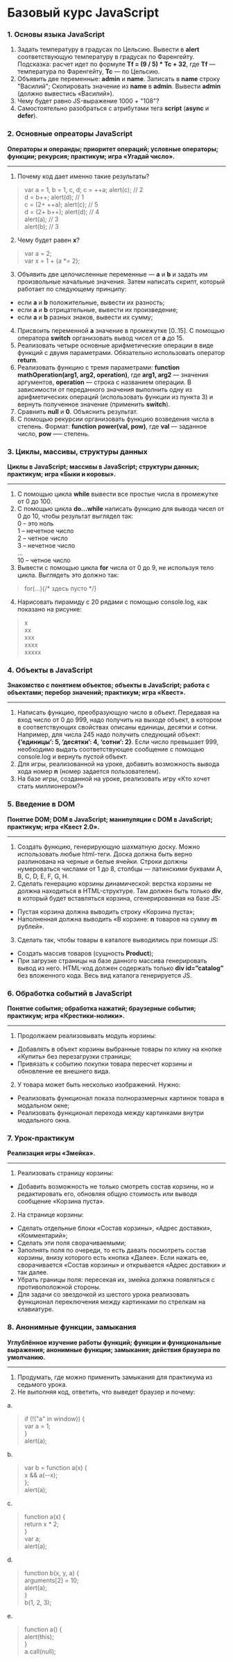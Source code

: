 # Базовый курс JavaScript
### 1. Основы языка JavaScript
1. Задать температуру в градусах по Цельсию. Вывести в **alert** соответствующую температуру в градусах по Фаренгейту. Подсказка: расчет идет по формуле **Tf = (9 / 5) * Tc + 32**, где **Tf** — температура по Фаренгейту, **Tc** — по Цельсию.
2. Объявить две переменные: **admin** и **name**. Записать в **name** строку "Василий"; Скопировать значение из **name** в **admin**. Вывести **admin** (должно вывестись «Василий»).
3. Чему будет равно JS-выражение 1000 + "108"?
4. Самостоятельно разобраться с атрибутами тега **script** (**async** и **defer**).
### 2. Основные опреаторы JavaScript ###
**Операторы и операнды; приоритет операций; условные операторы; функции; рекурсия; практикум; игра «Угадай число».**  

---
1. Почему код дает именно такие результаты?
> var a = 1, b = 1, c, d;
> c = ++a; alert(c);           // 2  
> d = b++; alert(d);           // 1  
> c = (2+ ++a); alert(c);      // 5  
> d = (2+ b++); alert(d);      // 4  
> alert(a);                    // 3  
> alert(b);                    // 3  
2. Чему будет равен **x**?  
> var a = 2;  
> var x = 1 + (a *= 2);  
3. Объявить две целочисленные переменные — **a** и **b** и задать им произвольные начальные значения. Затем написать скрипт, который работает по следующему принципу:
* если **a** и **b** положительные, вывести их разность;
* если **a** и **b** отрицательные, вывести их произведение;
* если **a** и **b** разных знаков, вывести их сумму;
4. Присвоить переменной **а** значение в промежутке [0..15]. С помощью оператора **switch** организовать вывод чисел от **a** до 15.
5. Реализовать четыре основные арифметические операции в виде функций с двумя параметрами. Обязательно использовать оператор **return**.
6. Реализовать функцию с тремя параметрами: **function mathOperation(arg1, arg2, operation)**, где **arg1, arg2** — значения аргументов, **operation** — строка с названием операции. В зависимости от переданного значения выполнить одну из арифметических операций (использовать функции из пункта 3) и вернуть полученное значение (применить **switch**).  
7. Сравнить **null** и **0**. Объяснить результат.
8. С помощью рекурсии организовать функцию возведения числа в степень. Формат: **function power(val, pow)**, где **val** — заданное число, **pow** –— степень.
### 3. Циклы, массивы, структуры данных
**Циклы в JavaScript; массивы в JavaScript; структуры данных; практикум; игра «Быки и коровы».**  

---
1. С помощью цикла **while** вывести все простые числа в промежутке от 0 до 100.
2. С помощью цикла **do…while** написать функцию для вывода чисел от 0 до 10, чтобы результат выглядел так:  
0 – это ноль  
1 – нечетное число  
2 – четное число  
3 – нечетное число  
…  
10 – четное число  
3. Вывести с помощью цикла **for** числа от 0 до 9, не используя тело цикла. Выглядеть это должно так:
> for(...){/* здесь пусто */}
4. Нарисовать пирамиду с 20 рядами с помощью console.log, как показано на рисунке:
> x  
> xx  
> xxx  
> xxxx  
> xxxxx  
### 4. Объекты в JavaScript
**Знакомство с понятием объектов; объекты в JavaScript; работа с объектами; перебор значений; практикум; игра «Квест».**  

---
1. Написать функцию, преобразующую число в объект. Передавая на вход число от 0 до 999, надо получить на выходе объект, в котором в соответствующих свойствах описаны единицы, десятки и сотни. Например, для числа 245 надо получить следующий объект: **{‘единицы’: 5, ‘десятки’: 4, ‘сотни’: 2}**. Если число превышает 999, необходимо выдать соответствующее сообщение с помощью console.log и вернуть пустой объект.
2. Для игры, реализованной на уроке, добавить возможность вывода хода номер **n** (номер задается пользователем).
2. На базе игры, созданной на уроке, реализовать игру «Кто хочет стать миллионером?»
### 5. Введение в DOM
**Понятие DOM; DOM в JavaScript; манипуляции с DOM в JavaScript; практикум; игра «Квест 2.0».**  

---
1. Создать функцию, генерирующую шахматную доску. Можно использовать любые html-теги. Доска должна быть верно разлинована на черные и белые ячейки. Строки должны нумероваться числами от 1 до 8, столбцы — латинскими буквами A, B, C, D, E, F, G, H.
2. Сделать генерацию корзины динамической: верстка корзины не должна находиться в HTML-структуре. Там должен быть только **div**, в который будет вставляться корзина, сгенерированная на базе JS:
* Пустая корзина должна выводить строку «Корзина пуста»;
* Наполненная должна выводить «В корзине: **n** товаров на сумму **m** рублей».
3. Сделать так, чтобы товары в каталоге выводились при помощи JS:
* Создать массив товаров (сущность **Product**);
* При загрузке страницы на базе данного массива генерировать вывод из него. HTML-код должен содержать только **div id=”catalog”** без вложенного кода. Весь вид каталога генерируется JS.
### 6. Обработка событий в JavaScript
**Понятие события; обработка нажатий; браузерные события; практикум; игра «Крестики-нолики».**  

---
1. Продолжаем реализовывать модуль корзины:
* Добавлять в объект корзины выбранные товары по клику на кнопке «Купить» без перезагрузки страницы;
* Привязать к событию покупки товара пересчет корзины и обновление ее внешнего вида.
2. У товара может быть несколько изображений. Нужно:
* Реализовать функционал показа полноразмерных картинок товара в модальном окне;
* Реализовать функционал перехода между картинками внутри модального окна.
### 7. Урок-практикум
**Реализация игры «Змейка».**  

---
1. Реализовать страницу корзины:
* Добавить возможность не только смотреть состав корзины, но и редактировать его, обновляя общую стоимость или выводя сообщение «Корзина пуста».
2. На странице корзины:
* Сделать отдельные блоки «Состав корзины», «Адрес доставки», «Комментарий»;
* Сделать эти поля сворачиваемыми;
* Заполнять поля по очереди, то есть давать посмотреть состав корзины, внизу которого есть кнопка «Далее». Если нажать ее, сворачивается «Состав корзины» и открывается «Адрес доставки» и так далее.
* Убрать границы поля: пересекая их, змейка должна появляться с противоположной стороны.
* Для задачи со звездочкой из шестого урока реализовать функционал переключения между картинками по стрелкам на клавиатуре.
### 8. Анонимные функции, замыкания
**Углублённое изучение работы функций; функции и функциональные выражения; анонимные функции; замыкания; действия браузера по умолчанию.**  

---
1. Продумать, где можно применить замыкания для практикума из седьмого урока. 
2. Не выполняя код, ответить, что выведет браузер и почему:  

a.
> if (!("a" in window)) {  
>     var a = 1;  
> }  
> alert(a);  

b.
> var b = function a(x) {  
>     x && a(--x);  
> };  
> alert(a);  

c.
> function a(x) {  
>     return x * 2;  
> }  
> var a;  
> alert(a);  

d.
> function b(x, y, a) {  
>     arguments[2] = 10;  
>     alert(a);  
> }  
> b(1, 2, 3);  

e.
> function a() {  
>     alert(this);  
> }  
> a.call(null);  
